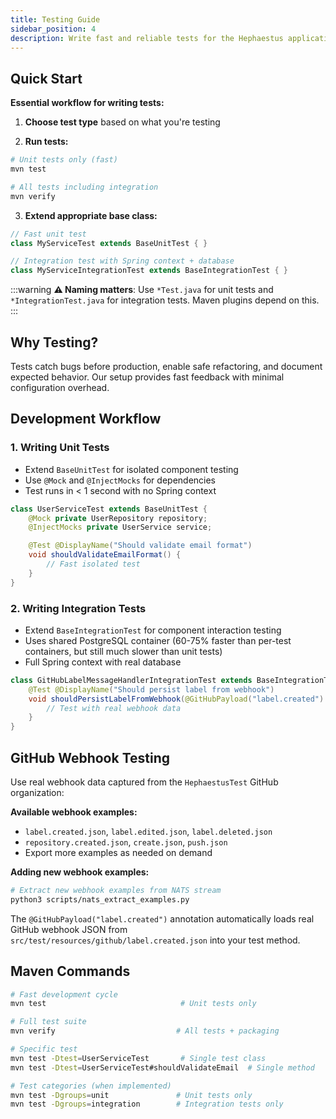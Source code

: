 ```yaml
---
title: Testing Guide
sidebar_position: 4
description: Write fast and reliable tests for the Hephaestus application server.
---
```


## Quick Start

**Essential workflow for writing tests:**

1. **Choose test type** based on what you're testing

2. **Run tests:**

```bash
# Unit tests only (fast)
mvn test

# All tests including integration
mvn verify
```

3. **Extend appropriate base class:**

```java
// Fast unit test
class MyServiceTest extends BaseUnitTest { }

// Integration test with Spring context + database
class MyServiceIntegrationTest extends BaseIntegrationTest { }
```

:::warning
**⚠️ Naming matters**: Use `*Test.java` for unit tests and `*IntegrationTest.java` for integration tests. Maven plugins depend on this.
:::

## Why Testing?

Tests catch bugs before production, enable safe refactoring, and document expected behavior. Our setup provides fast feedback with minimal configuration overhead.

## Development Workflow

### 1. Writing Unit Tests

- Extend `BaseUnitTest` for isolated component testing
- Use `@Mock` and `@InjectMocks` for dependencies
- Test runs in < 1 second with no Spring context

```java
class UserServiceTest extends BaseUnitTest {
    @Mock private UserRepository repository;
    @InjectMocks private UserService service;

    @Test @DisplayName("Should validate email format")
    void shouldValidateEmailFormat() {
        // Fast isolated test
    }
}
```

### 2. Writing Integration Tests

- Extend `BaseIntegrationTest` for component interaction testing
- Uses shared PostgreSQL container (60-75% faster than per-test containers, but still much slower than unit tests)
- Full Spring context with real database

```java
class GitHubLabelMessageHandlerIntegrationTest extends BaseIntegrationTest {
    @Test @DisplayName("Should persist label from webhook")
    void shouldPersistLabelFromWebhook(@GitHubPayload("label.created") GHEventPayload.Label payload) {
        // Test with real webhook data
    }
}
```

## GitHub Webhook Testing

Use real webhook data captured from the `HephaestusTest` GitHub organization:

**Available webhook examples:**

- `label.created.json`, `label.edited.json`, `label.deleted.json`
- `repository.created.json`, `create.json`, `push.json`
- Export more examples as needed on demand

**Adding new webhook examples:**

```bash
# Extract new webhook examples from NATS stream
python3 scripts/nats_extract_examples.py
```

The `@GitHubPayload("label.created")` annotation automatically loads real GitHub webhook JSON from `src/test/resources/github/label.created.json` into your test method.

## Maven Commands

```bash
# Fast development cycle
mvn test                              # Unit tests only

# Full test suite
mvn verify                           # All tests + packaging

# Specific test
mvn test -Dtest=UserServiceTest       # Single test class
mvn test -Dtest=UserServiceTest#shouldValidateEmail  # Single method

# Test categories (when implemented)
mvn test -Dgroups=unit               # Unit tests only
mvn test -Dgroups=integration        # Integration tests only
```
